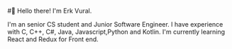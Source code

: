 #🥳 Hello there! I'm Erk Vural.

I'm an senior CS student and Junior Software Engineer.
I have experience with C, C++, C#, Java, Javascript,Python and Kotlin.
I'm currently learning React and Redux for Front end. 
